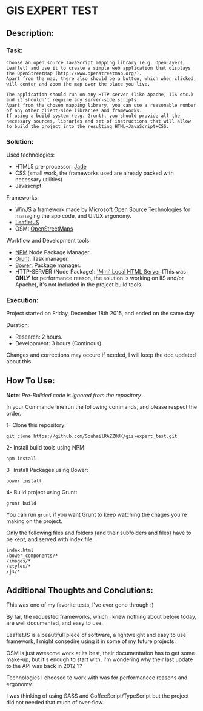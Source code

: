 # GIS EXPERT TEST

## Description:

### Task:

```
Choose an open source JavaScript mapping library (e.g. OpenLayers, Leaflet) and use it to create a simple web application that displays the OpenStreetMap (http://www.openstreetmap.org/).
Apart from the map, there also should be a button, which when clicked, will center and zoom the map over the place you live.

The application should run on any HTTP server (like Apache, IIS etc.) and it shouldn't require any server-side scripts.
Apart from the chosen mapping library, you can use a reasonable number of any other client-side libraries and frameworks.
If using a build system (e.g. Grunt), you should provide all the necessary sources, libraries and set of instructions that will allow to build the project into the resulting HTML+JavaScript+CSS.
```

### Solution:

Used technologies:

- HTML5 pre-processor: [Jade](http://www.jade-lang.com/)
- CSS (small work, the frameworks used are already packed with necessary utilities)
- Javascript

Frameworks:

- [WinJS](http://try.buildwinjs.com) a framework made by Microsoft Open Source Technologies for managing the app code, and UI/UX ergonomy.
- [LeafletJS](http://leafletjs.com/)
- OSM: [OpenStreetMaps](http://www.openstreetmap.org/)

Workflow and Development tools:

- [NPM](https://www.npmjs.com/) Node Package Manager.
- [Grunt](http://www.gruntjs.com): Task manager.
- [Bower](http://www.bower.io): Package manager.
- HTTP-SERVER (Node Package): ['Mini' Local HTML Server](https://www.npmjs.com/package/http-server) (This was **ONLY** for performance reason, the solution is working on IIS and/or Apache), it's not included in the project build tools.

### Execution:

Project started on Friday, December 18th 2015, and ended on the same day.

Duration: 

- Research: 2 hours.
- Development: 3 hours (Continous).

Changes and corrections may occure if needed, I will keep the doc updated about this.

## How To Use:

**Note**: *Pre-Builded code is ignored from the repository*

In your Commande line run the following commands, and please respect the order. 

1- Clone this repository:

```git clone https://github.com/SouhailRAZZOUK/gis-expert_test.git```

2- Install build tools using NPM:

``` npm install ```

3- Install Packages using Bower:

``` bower install ```

4- Build project using Grunt:

``` grunt build ```

You can run ```grunt``` if you want Grunt to keep watching the chages you're making on the project.

Only the following files and folders (and their subfolders and files) have to be kept, and served with index file:

```
index.html
/bower_components/*
/images/*
/styles/*
/js/*

```

## Additional Thoughts and Conclutions:

This was one of my favorite tests, I've ever gone through :)

By far, the requested frameworks, which I knew nothing about before today, are well documented, and easy to use.

LeafletJS is a beautifull piece of software, a lightweight and easy to use framework, I might consedire using it in some of my future projects.

OSM is just awesome work at its best, their documentation has to get some make-up, but it's enough to start with, I'm wondering why their last update to the API was back in 2012 ??

Technologies I choosed to work with was for performancce reasons and ergonomy. 

I was thinking of using SASS and CoffeeScript/TypeScript but the project did not needed that much of over-flow. 
